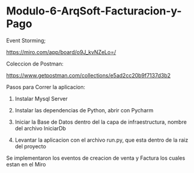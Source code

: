 # Modulo-6-ArqSoft-Facturacion-y-Pago

Event Storming;

https://miro.com/app/board/o9J_kvNZeLo=/

Coleccion de Postman:

https://www.getpostman.com/collections/e5ad2cc20b9f7137d3b2

Pasos para Correr la aplicacion:

1. Instalar Mysql Server

2. Instalar las dependencias de Python, abrir con Pycharm

3. Iniciar la Base de Datos dentro del la capa de infraestructura, nombre del archivo IniciarDb

4. Levantar la aplicacion con el archivo run.py, que esta dentro de la raiz del proyecto

Se implementaron los eventos de creacion de venta y Factura los cuales estan en el Miro

